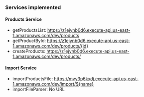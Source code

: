 ### Services implemented

#### Products Service

- getProductsList: https://z1ejynb0d6.execute-api.us-east-1.amazonaws.com/dev/products
- getProductById: https://z1ejynb0d6.execute-api.us-east-1.amazonaws.com/dev/products/{id}
- createProducts: https://z1ejynb0d6.execute-api.us-east-1.amazonaws.com/dev/products/

#### Import Service

- importProductsFile: https://mvy3p6kxdj.execute-api.us-east-1.amazonaws.com/dev/import/${name}
- importFileParser: No URL
